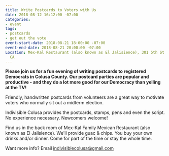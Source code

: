 ```yaml
---
title: Write Postcards to Voters with Us
date: 2018-08-12 16:12:00 -07:00
categories:
- event
tags:
- postcards
- get out the vote
event-start-date: 2018-08-21 18:00:00 -07:00
event-end-date: 2018-08-21 20:00:00 -07:00
Location: Mex-Kal Restaurant (also known as El Jalisience), 301 5th St., Arbuckle,
  CA
---
```


**Please join us for a fun evening of writing postcards to registered Democrats in Colusa County. Our postcard parties are popular and productive - and they do a lot more good for our Democracy than yelling at the TV!**

Friendly, handwritten postcards from volunteers are a great way to motivate voters who normally sit out a midterm election.

Indivisible Colusa provides the postcards, stamps, pens and even the script. No experience necessary. Newcomers welcome!

Find us in the back room of Mex-Kal Family Mexican Restaurant (also known as El Jalisience). We'll provide guac & chips. You buy your own drinks and/or dinner. Come for part of the time or stay the whole time. 

Want more info? Email [indivisiblecolusa@gmail.com](mailto:indivisiblecolusa@gmail.com)